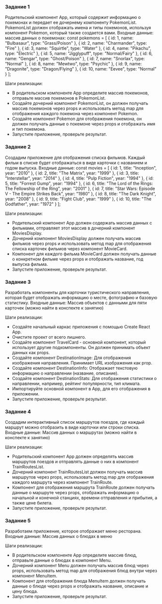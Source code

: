 ### Задание 1
Родительский компонент App, который содержит информацию о покемонах и передает ее дочернему компоненту PokemonList. PokemonList должен отображать имена и типы покемонов, используя компонент Pokemon, который также создается вами.
Входные данные: массив данных о покемонах:
const pokemons = [
  { id: 1, name: "Bulbasaur", type: "Grass/Poison" },
  { id: 2, name: "Charmander", type: "Fire" },
  { id: 3, name: "Squirtle", type: "Water" },
  { id: 4, name: "Pikachu", type: "Electric" },
  { id: 5, name: "Jigglypuff", type: "Normal/Fairy" },
  { id: 6, name: "Gengar", type: "Ghost/Poison" },
  { id: 7, name: "Snorlax", type: "Normal" },
  { id: 8, name: "Mewtwo", type: "Psychic" },
  { id: 9, name: "Dragonite", type: "Dragon/Flying" },
  { id: 10, name: "Eevee", type: "Normal" }
];

Шаги реализации:
- В родительском компоненте App определите массив покемонов, отправьте массив покемонов в PokemonList.
- Создайте дочерний компонент PokemonList, он должен получать массив покемонов через props и использовать метод map для отображения каждого покемона через компонент Pokemon.
- Создайте компонент Pokemon для отображения покемона, он должен получать данные о покемоне через props и отображать имя и тип покемона.
- Запустите приложение, проверьте результат.

### Задание 2

Создадим приложение для отображения списка фильмов. Каждый фильм в списке будет отображаться в виде карточки с названием и годом выпуска.
Входные данные:
const movies = [
{ id: 1, title: "Inception", year: "2010" },
{ id: 2, title: "The Matrix", year: "1999" },
{ id: 3, title: "Interstellar", year: "2014" },
{ id: 4, title: "Pulp Fiction", year: "1994" },
{ id: 5, title: "Forrest Gump", year: "1994" },
{ id: 6, title: "The Lord of the Rings: The Fellowship of the Ring", year: "2001" },
{ id: 7, title: "Star Wars: Episode V - The Empire Strikes Back", year: "1980" },
{ id: 8, title: "The Dark Knight", year: "2008" },
{ id: 9, title: "Fight Club", year: "1999" },
{ id: 10, title: "The Godfather", year: "1972" }
];

Шаги реализации:
- Родительский компонент App должен содержать массив данных с фильмами, отправляет этот массив в дочерний компонент MoviesDisplay.
- Дочерний компонент MoviesDisplay должен получать массив фильмов через props и использовать метод map для отображения списка карточек фильмов через компонент MovieCard.
- Компонент для каждого фильма MovieCard должен получать данные о конкретном фильме через props и отображать название, год выпуска фильма.
- Запустите приложение, проверьте результат.

### Задание 3

Разработать компоненты для карточки туристического направления, которая будет отображать информацию о месте, фотографию и базовую статистику.
Входные данные: Массив объектов с данными для пяти карточек (можно найти в конспекте к занятию)

Шаги реализации:
- Создайте начальный каркас приложения с помощью Create React App.
- Очистите проект от всего лишнего.
- Создайте компонент TravelCard - основной компонент, который использует другие подкомпоненты. Он должен принимать объект данных как props.
- Создайте компонент DestinationImage: Для отображения изображения направления. Принимает URL изображения как prop.
- Создайте компонент DestinationInfo: Отображает текстовую информацию о направлении (название, описание).
- Создайте компонент DestinationStats: Для отображения статистики о направлении, например, рейтинг популярности, тип климата.
- Импортируйте основной компонент в App, для его отображения в приложении.
- Запустите приложение, проверьте результат.

### Задание 4

Создадим интерактивный список маршрутов поездов, где каждый маршрут можно отобразить в виде карточки или строки списка.
Входные данные: Массив данных о маршрутах (можно найти в конспекте к занятию)

Шаги реализации:
- Родительский компонент App должен определять массив маршрутов поездов и отправлять данные о них в компонент TrainRoutesList.
- Дочерний компонент TrainRoutesList должен получать массив маршрутов через props, использовать метод map для отображения каждого маршрута через компонент TrainRoute.
- Компонент для отображения маршрута TrainRoute должен получать данные о маршруте через props, отображать информацию о начальной и конечной станциях, времени отправления и прибытия, а также цене билета.
- Запустите приложение, проверьте результат.

### Задание 5

Разработаем приложение, которое отображает меню ресторана.
Входные данные: Массив данных о блюдах в меню

Шаги реализации:
- В родительском компоненте App определите массив блюд, отправьте данные о блюдах в компонент Menu.
- Дочерний компонент Menu должен получать массив блюд через props, использовать метод map для отображения блюд внутри через компонент MenuItem.
- Компонент для отображения блюда MenuItem должен получать данные о блюде через props и отображать название, описание и цену блюда.
- Запустите приложение, проверьте результат.